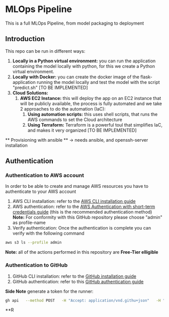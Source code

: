 # MLOps Pipeline
This is a full MLOps Pipeline, from model packaging to deployment

## Introduction
This repo can be run in different ways:
1. **Locally in a Python virtual environment:** you can run the application containing the model locally with python, for this we create a Python virtual environment.  
2. **Locally with Docker:** you can create the docker image of the flask-application running the model locally and test the model with the script "predict.sh" [TO BE IMPLEMENTED]  
3. **Cloud Solutions:**  
    1. **AWS EC2 Instance:** this will deploy the app on an EC2 instance that will be publicly available, the process is fully automated and we take 2 approaches to do the automation (IaC):  
        1. **Using automation scripts:** this uses shell scripts, that runs the AWS commands to set the Cloud architecture  
        2. **Using Terraform:** Terraform is a powerful toul that simplifies IaC, and makes it very organized [TO BE IMPLEMENTED] 

** Provisioning with ansible **
-> needs ansible, and openssh-server installation

## Authentication
### Authentication to AWS account
In order to be able to create and manage AWS resources you have to authenticate to your AWS account  
1. AWS CLI installation: refer to the [AWS CLI installation guide](https://docs.aws.amazon.com/cli/v1/userguide/cli-chap-install.html)
2. AWS authentication: refer to the [AWS Authentication with short-term credentials guide](https://docs.aws.amazon.com/cli/v1/userguide/cli-chap-authentication.html) (this is the recommended authentication method)  
**Note:** For conformity with this GitHub repository please choose "admin" as profile-name
3. Verify authentication: Once the authentication is complete you can verify with the following command
```bash
aws s3 ls --profile admin
```
**Note:** all of the actions performed in this repository are **Free-Tier elligible**
### Authentication to GitHub
1. GitHub CLI installation: refer to the [GitHub installation guide](https://github.com/cli/cli#installation)
2. GitHub authentication: refer to this [GitHub authentication guide](https://cli.github.com/manual/gh_auth_login)

**Side Note**
generate a token for the runner:
```bash
gh api   --method POST   -H "Accept: application/vnd.githu+json"   -H "X-GitHub-Api-Version: 2022-11-28"   /repos/gara2000/mlops_pipeline/actions/runners/registration-token
```

**R